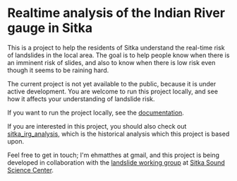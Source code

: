 Realtime analysis of the Indian River gauge in Sitka
===

This is a project to help the residents of Sitka understand the real-time risk of landslides in the local area. The goal is to help people know when there is an imminent risk of slides, and also to know when there is low risk even though it seems to be raining hard.

The current project is not yet available to the public, because it is under active development. You are welcome to run this project locally, and see how it affects your understanding of landslide risk.

If you want to run the project locally, see the [documentation](my_docs/running_locally.md).

If you are interested in this project, you should also check out [sitka_irg_analysis](https://github.com/ehmatthes/sitka_irg_analysis), which is the historical analysis which this project is based upon.

Feel free to get in touch; I'm ehmatthes at gmail, and this project is being developed in collaboration with the [landslide working group](https://sitkascience.org/research-projects/landslide-research/) at [Sitka Sound Science Center](https://sitkascience.org).